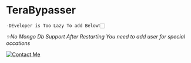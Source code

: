 # TeraBypasser
    -DEveloper is Too Lazy To add Below👇🏻
<i>✨No Mongo Db Support After Restarting You need to add user for special occations</i>

<a href="https://t.me/fligher"><img src="https://images.indianexpress.com/2021/02/Telegram-Logo.jpg" alt="Contact Me"></a>

